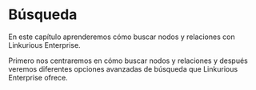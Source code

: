 # Búsqueda

En este capítulo aprenderemos cómo buscar nodos y relaciones con Linkurious Enterprise.

Primero nos centraremos en cómo buscar nodos y relaciones y después veremos diferentes opciones avanzadas de búsqueda que Linkurious Enterprise ofrece.

